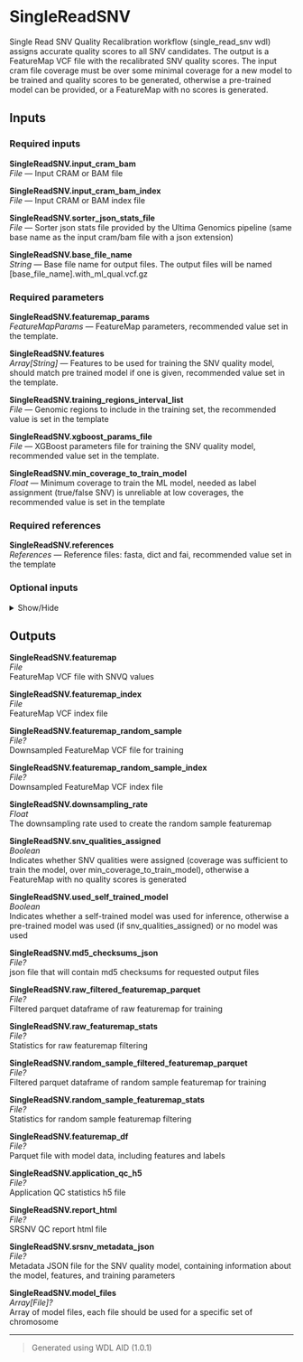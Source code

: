 # SingleReadSNV
Single Read SNV Quality Recalibration workflow (single_read_snv wdl) assigns accurate quality scores to all SNV candidates. The output is a FeatureMap VCF file with the recalibrated SNV quality scores. The input cram file coverage must be over some minimal coverage for a new model to be trained and quality scores to be generated, otherwise a pre-trained model can be provided, or a FeatureMap with no scores is generated.

## Inputs

### Required inputs
<p name="SingleReadSNV.input_cram_bam">
        <b>SingleReadSNV.input_cram_bam</b><br />
        <i>File </i> &mdash; 
         Input CRAM or BAM file <br /> 
</p>
<p name="SingleReadSNV.input_cram_bam_index">
        <b>SingleReadSNV.input_cram_bam_index</b><br />
        <i>File </i> &mdash; 
         Input CRAM or BAM index file <br /> 
</p>
<p name="SingleReadSNV.sorter_json_stats_file">
        <b>SingleReadSNV.sorter_json_stats_file</b><br />
        <i>File </i> &mdash; 
         Sorter json stats file provided by the Ultima Genomics pipeline (same base name as the input cram/bam file with a json extension) <br /> 
</p>
<p name="SingleReadSNV.base_file_name">
        <b>SingleReadSNV.base_file_name</b><br />
        <i>String </i> &mdash; 
         Base file name for output files. The output files will be named [base_file_name].with_ml_qual.vcf.gz <br /> 
</p>

### Required parameters
<p name="SingleReadSNV.featuremap_params">
        <b>SingleReadSNV.featuremap_params</b><br />
        <i>FeatureMapParams </i> &mdash; 
         FeatureMap parameters, recommended value set in the template. <br /> 
</p>
<p name="SingleReadSNV.features">
        <b>SingleReadSNV.features</b><br />
        <i>Array[String] </i> &mdash; 
         Features to be used for training the SNV quality model, should match pre trained model if one is given, recommended value set in the template. <br /> 
</p>
<p name="SingleReadSNV.training_regions_interval_list">
        <b>SingleReadSNV.training_regions_interval_list</b><br />
        <i>File </i> &mdash; 
         Genomic regions to include in the training set, the recommended value is set in the template <br /> 
</p>
<p name="SingleReadSNV.xgboost_params_file">
        <b>SingleReadSNV.xgboost_params_file</b><br />
        <i>File </i> &mdash; 
         XGBoost parameters file for training the SNV quality model, recommended value set in the template. <br /> 
</p>
<p name="SingleReadSNV.min_coverage_to_train_model">
        <b>SingleReadSNV.min_coverage_to_train_model</b><br />
        <i>Float </i> &mdash; 
         Minimum coverage to train the ML model, needed as label assignment (true/false SNV) is unreliable at low coverages, the recommended value is set in the template <br /> 
</p>

### Required references
<p name="SingleReadSNV.references">
        <b>SingleReadSNV.references</b><br />
        <i>References </i> &mdash; 
         Reference files: fasta, dict and fai, recommended value set in the template <br /> 
</p>

### Optional inputs
<details>
<summary> Show/Hide </summary>
<p name="SingleReadSNV.training_regions_interval_list_index">
        <b>SingleReadSNV.training_regions_interval_list_index</b><br />
        <i>File &mdash; Default: None</i><br />
        Index for genomic regions to exclude from the training set, the recommended value is set in the template
</p>
<p name="SingleReadSNV.pre_trained_model_files">
        <b>SingleReadSNV.pre_trained_model_files</b><br />
        <i>Array[File]? &mdash; Default: None</i><br />
        Pre-trained ML model json files, if provided the model will be used for inference and no self-trained model will be created. Use with care, the model must be trained on the same data type with the same features
</p>
<p name="SingleReadSNV.pre_trained_srsnv_metadata_json">
        <b>SingleReadSNV.pre_trained_srsnv_metadata_json</b><br />
        <i>File? &mdash; Default: None</i><br />
        Pre-trained SNV quality model metadata json file, if provided the model will be used for inference and no self-trained model will be created. Use with care, the model must be trained on the same data type with the same features
</p>
<p name="SingleReadSNV.raise_exceptions_in_report">
        <b>SingleReadSNV.raise_exceptions_in_report</b><br />
        <i>Boolean &mdash; Default: None</i><br />
        Raise and exception and fail the pipeline if an error is raised in the QC report
</p>

### Optional inputs
<p name="SingleReadSNV.create_md5_checksum_outputs">
        <b>SingleReadSNV.create_md5_checksum_outputs</b><br />
        <i>Boolean </i> &mdash; 
         Create md5 checksum for requested output files <br /> 
</p>

### Optional parameters
<p name="SingleReadSNV.single_read_snv_params">
        <b>SingleReadSNV.single_read_snv_params</b><br />
        <i>SingleReadSNVParams? </i> &mdash; 
         SingleReadSNV parameters, recommended value set in the template. <br /> 
</p>
</details>


## Outputs
<p name="SingleReadSNV.featuremap">
        <b>SingleReadSNV.featuremap</b><br />
        <i>File</i><br />
        FeatureMap VCF file with SNVQ values
</p>
<p name="SingleReadSNV.featuremap_index">
        <b>SingleReadSNV.featuremap_index</b><br />
        <i>File</i><br />
        FeatureMap VCF index file
</p>
<p name="SingleReadSNV.featuremap_random_sample">
        <b>SingleReadSNV.featuremap_random_sample</b><br />
        <i>File?</i><br />
        Downsampled FeatureMap VCF file for training
</p>
<p name="SingleReadSNV.featuremap_random_sample_index">
        <b>SingleReadSNV.featuremap_random_sample_index</b><br />
        <i>File?</i><br />
        Downsampled FeatureMap VCF index file
</p>
<p name="SingleReadSNV.downsampling_rate">
        <b>SingleReadSNV.downsampling_rate</b><br />
        <i>Float</i><br />
        The downsampling rate used to create the random sample featuremap
</p>
<p name="SingleReadSNV.snv_qualities_assigned">
        <b>SingleReadSNV.snv_qualities_assigned</b><br />
        <i>Boolean</i><br />
        Indicates whether SNV qualities were assigned (coverage was sufficient to train the model, over min_coverage_to_train_model), otherwise a FeatureMap with no quality scores is generated
</p>
<p name="SingleReadSNV.used_self_trained_model">
        <b>SingleReadSNV.used_self_trained_model</b><br />
        <i>Boolean</i><br />
        Indicates whether a self-trained model was used for inference, otherwise a pre-trained model was used (if snv_qualities_assigned) or no model was used
</p>
<p name="SingleReadSNV.md5_checksums_json">
        <b>SingleReadSNV.md5_checksums_json</b><br />
        <i>File?</i><br />
        json file that will contain md5 checksums for requested output files
</p>
<p name="SingleReadSNV.raw_filtered_featuremap_parquet">
        <b>SingleReadSNV.raw_filtered_featuremap_parquet</b><br />
        <i>File?</i><br />
        Filtered parquet dataframe of raw featuremap for training
</p>
<p name="SingleReadSNV.raw_featuremap_stats">
        <b>SingleReadSNV.raw_featuremap_stats</b><br />
        <i>File?</i><br />
        Statistics for raw featuremap filtering
</p>
<p name="SingleReadSNV.random_sample_filtered_featuremap_parquet">
        <b>SingleReadSNV.random_sample_filtered_featuremap_parquet</b><br />
        <i>File?</i><br />
        Filtered parquet dataframe of random sample featuremap for training
</p>
<p name="SingleReadSNV.random_sample_featuremap_stats">
        <b>SingleReadSNV.random_sample_featuremap_stats</b><br />
        <i>File?</i><br />
        Statistics for random sample featuremap filtering
</p>
<p name="SingleReadSNV.featuremap_df">
        <b>SingleReadSNV.featuremap_df</b><br />
        <i>File?</i><br />
        Parquet file with model data, including features and labels
</p>
<p name="SingleReadSNV.application_qc_h5">
        <b>SingleReadSNV.application_qc_h5</b><br />
        <i>File?</i><br />
        Application QC statistics h5 file
</p>
<p name="SingleReadSNV.report_html">
        <b>SingleReadSNV.report_html</b><br />
        <i>File?</i><br />
        SRSNV QC report html file
</p>
<p name="SingleReadSNV.srsnv_metadata_json">
        <b>SingleReadSNV.srsnv_metadata_json</b><br />
        <i>File?</i><br />
        Metadata JSON file for the SNV quality model, containing information about the model, features, and training parameters
</p>
<p name="SingleReadSNV.model_files">
        <b>SingleReadSNV.model_files</b><br />
        <i>Array[File]?</i><br />
        Array of model files, each file should be used for a specific set of chromosome
</p>

<hr />

> Generated using WDL AID (1.0.1)
